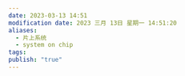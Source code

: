 ```yaml
---
date: 2023-03-13 14:51
modification date: 2023 三月 13日 星期一 14:51:20
aliases:
  - 片上系统
  - system on chip
tags: 
publish: "true"
---
```


